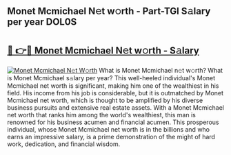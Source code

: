 ## Monet Mcmichael N𝚎t w𝚘rth - Part-TGl S𝚊lary per year DOL0S

# <h2><a href="http://gc1nve.nevu.top/?p=Monet+Mcmichael">🔗 👉🔴 Monet Mcmichael N𝚎t w𝚘rth - S𝚊lary</a></h2>

[![Monet Mcmichael N𝚎t W𝚘rth](https://i.imgur.com/Oavwk0R.jpeg)](http://gc1nve.nevu.top/?p=Monet+Mcmichael)
What is Monet Mcmichael n𝚎t w𝚘rth? What is Monet Mcmichael s𝚊lary per year?
This well-heeled individual's Monet Mcmichael net worth is significant, making him one of the wealthiest in his field. His income from his job is considerable, but it is outmatched by Monet Mcmichael net worth, which is thought to be amplified by his diverse business pursuits and extensive real estate assets. With a Monet Mcmichael net worth that ranks him among the world's wealthiest, this man is renowned for his business acumen and financial acumen. This prosperous individual, whose Monet Mcmichael net worth is in the billions and who earns an impressive salary, is a prime demonstration of the might of hard work, dedication, and financial wisdom.
